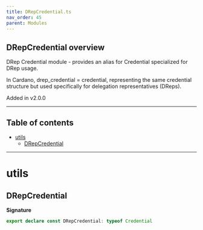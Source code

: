```yaml
---
title: DRepCredential.ts
nav_order: 45
parent: Modules
---
```


## DRepCredential overview

DRep Credential module - provides an alias for Credential specialized for DRep usage.

In Cardano, drep_credential = credential, representing the same credential structure
but used specifically for delegation representatives (DReps).

Added in v2.0.0

---

<h2 class="text-delta">Table of contents</h2>

- [utils](#utils)
  - [DRepCredential](#drepcredential)

---

# utils

## DRepCredential

**Signature**

```ts
export declare const DRepCredential: typeof Credential
```
